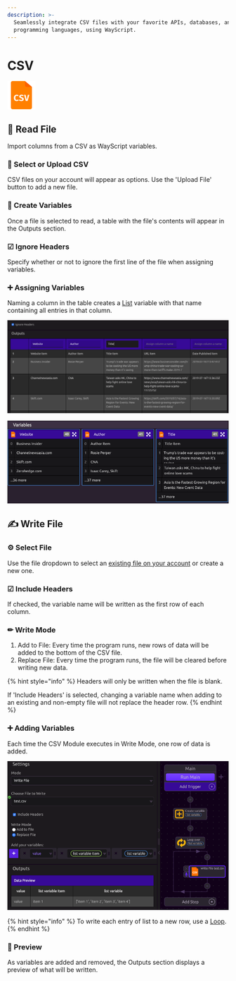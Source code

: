 ```yaml
---
description: >-
  Seamlessly integrate CSV files with your favorite APIs, databases, and
  programming languages, using WayScript.
---
```


# CSV

![Read and Write to CSV files.](../../.gitbook/assets/csv_reader.png)

## 📖 Read File

Import columns from a CSV as WayScript variables.

### 📂 Select or Upload CSV

CSV files on your account will appear as options. Use the 'Upload File' button to add a new file.

### 🌟 Create Variables

Once a file is selected to read, a table with the file's contents will appear in the Outputs section.

### ☑ Ignore Headers

Specify whether or not to ignore the first line of the file when assigning variables.

### ➕ Assigning Variables

Naming a column in the table creates a [List](../../getting_started/variables.md#lists) variable with that name containing all entries in that column.

![](../../.gitbook/assets/screen-shot-2019-07-17-at-11.24.14-am.png)

![Note that first row is ignored in creating variables](../../.gitbook/assets/screen-shot-2019-07-17-at-11.25.14-am.png)

## ✍ Write File

### ⚙ Select File

Use the file dropdown to select an [existing file on your account](../../getting_started/file-system.md) or create a new one.

### ☑ Include Headers

If checked, the variable name will be written as the first row of each column.

### ✏ Write Mode

1. Add to File: Every time the program runs, new rows of data will be added to the bottom of the CSV file.
2. Replace File: Every time the program runs, the file will be cleared before writing new data.

{% hint style="info" %}
Headers will only be written when the file is blank.

If 'Include Headers' is selected, changing a variable name when adding to an existing and non-empty file will not replace the header row.
{% endhint %}

### ➕ Adding Variables

Each time the CSV Module executes in Write Mode, one row of data is added.

![](../../.gitbook/assets/screen-shot-2019-07-17-at-11.49.04-am.png)

{% hint style="info" %}
To write each entry of list to a new row, use a [Loop](../../getting_started/looping-iteration.md).
{% endhint %}

### 🔎 Preview

As variables are added and removed, the Outputs section displays a preview of what will be written.

